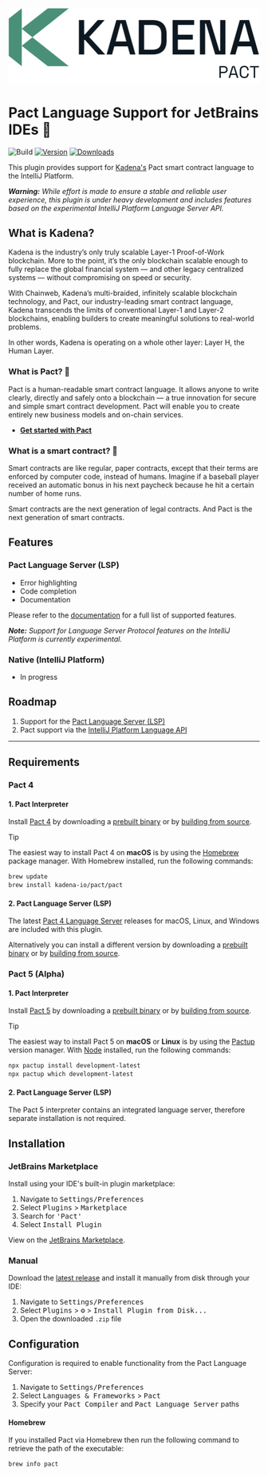 <p align="center">
    <picture>
        <source srcset="./images/kadena-logotype-light.svg" media="(prefers-color-scheme: dark)"/>
        <img src="./images/kadena-logotype-dark.svg" width="830" alt="Kadena logo" />
    </picture>
</p>

# Pact Language Support for JetBrains IDEs 🚀

![Build](https://github.com/lukeribchester/pact-intellij/workflows/Build/badge.svg)
[![Version](https://img.shields.io/jetbrains/plugin/v/23581.svg)](https://plugins.jetbrains.com/plugin/23581)
[![Downloads](https://img.shields.io/jetbrains/plugin/d/23581.svg)](https://plugins.jetbrains.com/plugin/23581)

<!-- Plugin description -->
This plugin provides support for [Kadena's](https://kadena.io/) Pact smart contract language to the IntelliJ Platform.

_**Warning:** While effort is made to ensure a stable and reliable user experience, this plugin is under heavy 
development and includes features based on the experimental IntelliJ Platform Language Server API._

## What is Kadena?
Kadena is the industry’s only truly scalable Layer-1 Proof-of-Work blockchain. More to the point, it’s the only 
blockchain scalable enough to fully replace the global financial system — and other legacy centralized systems — 
without compromising on speed or security.

With Chainweb, Kadena’s multi-braided, infinitely scalable blockchain technology, and Pact, our industry-leading smart 
contract language, Kadena transcends the limits of conventional Layer-1 and Layer-2 blockchains, enabling builders to 
create meaningful solutions to real-world problems.

In other words, Kadena is operating on a whole other layer: Layer H, the Human Layer.

### What is Pact? 🤝
Pact is a human-readable smart contract language. It allows anyone to write clearly, directly and safely onto a 
blockchain — a true innovation for secure and simple smart contract development. Pact will enable you to create 
entirely new business models and on-chain services.

- [**Get started with Pact**](https://docs.kadena.io/pact)

### What is a smart contract? 📑

Smart contracts are like regular, paper contracts, except that their terms are enforced by computer code, instead of 
humans. Imagine if a baseball player received an automatic bonus in his next paycheck because he hit a certain number 
of home runs.

Smart contracts are the next generation of legal contracts. And Pact is the next generation of smart contracts.

## Features

### Pact Language Server (LSP)

- Error highlighting
- Code completion
- Documentation

Please refer to the [documentation](https://github.com/kadena-io/pact-lsp/tree/main#supported-features) for a full list
of supported features.

_**Note:** Support for Language Server Protocol features on the IntelliJ Platform is currently experimental._

### Native (IntelliJ Platform)

- In progress

## Roadmap

1. Support for the [Pact Language Server (LSP)](https://github.com/kadena-io/pact-lsp/tree/main#supported-features)
2. Pact support via the
   [IntelliJ Platform Language API](https://plugins.jetbrains.com/docs/intellij/custom-language-support.html)
<!-- Plugin description end -->

---

## Requirements

### Pact 4

#### 1. Pact Interpreter

Install [Pact 4](https://github.com/kadena-io/pact) by downloading a 
[prebuilt binary](https://github.com/kadena-io/pact#binary-downloads) or by 
[building from source](https://github.com/kadena-io/pact#building-from-source).

> [!TIP]
> The easiest way to install Pact 4 on **macOS** is by using the [Homebrew](https://brew.sh) package manager. With 
> Homebrew installed, run the following commands:

```bash
brew update
brew install kadena-io/pact/pact
```

#### 2. Pact Language Server (LSP)

The latest [Pact 4 Language Server](https://github.com/kadena-io/pact-lsp) releases for macOS, Linux, and Windows are included with this plugin. 

Alternatively you can install a different version by downloading a 
[prebuilt binary](https://github.com/kadena-io/pact-lsp/releases/latest) or by 
[building from source](https://github.com/kadena-io/pact-lsp#building-from-source).

### Pact 5 (Alpha)

#### 1. Pact Interpreter

Install [Pact 5](https://github.com/kadena-io/pact-5) by downloading a
[prebuilt binary](https://github.com/kadena-io/pact-5?tab=readme-ov-file#binary-downloads) or by
[building from source](https://github.com/kadena-io/pact-5?tab=readme-ov-file#building-from-source).

> [!TIP]
> The easiest way to install Pact 5 on **macOS** or **Linux** is by using the 
> [Pactup](https://github.com/kadena-community/pactup) version manager. With [Node](https://nodejs.org) installed, run 
> the following commands:

```bash
npx pactup install development-latest
npx pactup which development-latest
```

#### 2. Pact Language Server (LSP)

The Pact 5 interpreter contains an integrated language server, therefore separate installation is not required.

## Installation

### JetBrains Marketplace

Install using your IDE's built-in plugin marketplace:

1. Navigate to <kbd>Settings/Preferences</kbd>
2. Select <kbd>Plugins</kbd> > <kbd>Marketplace</kbd>
3. Search for <kbd>'Pact'</kbd>
4. Select <kbd>Install Plugin</kbd>

View on the [JetBrains Marketplace](https://plugins.jetbrains.com/plugin/23581-pact).

### Manual

Download the [latest release](https://github.com/lukeribchester/pact-intellij/releases/latest) and install it manually
from disk through your IDE:

1. Navigate to <kbd>Settings/Preferences</kbd>
2. Select <kbd>Plugins</kbd> > <kbd>⚙️</kbd> > <kbd>Install Plugin from Disk...</kbd>
3. Open the downloaded `.zip` file

## Configuration

Configuration is required to enable functionality from the Pact Language Server:

1. Navigate to <kbd>Settings/Preferences</kbd>
2. Select <kbd>Languages & Frameworks</kbd> > <kbd>Pact</kbd>
3. Specify your <kbd>Pact Compiler</kbd> and <kbd>Pact Language Server</kbd> paths

#### Homebrew

If you installed Pact via Homebrew then run the following command to retrieve the path of the executable:

```bash
brew info pact
```
